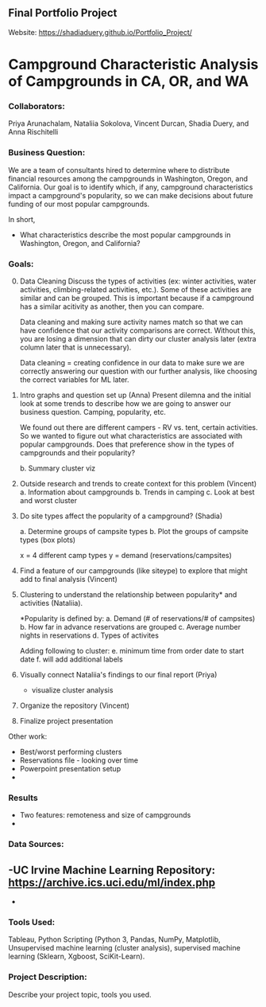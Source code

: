 ## Final Portfolio Project

Website: https://shadiaduery.github.io/Portfolio_Project/

# Campground Characteristic Analysis of Campgrounds in CA, OR, and WA

### Collaborators: 
Priya Arunachalam, Nataliia Sokolova, Vincent Durcan, Shadia Duery, and Anna Rischitelli

### Business Question:
We are a team of consultants hired to determine where to distribute financial resources among the campgrounds in Washington, Oregon, and California. Our goal is to identify which, if any, campground characteristics impact a campground's popularity, so we can make decisions about future funding of our most popular campgrounds.

In short,
- What characteristics describe the most popular campgrounds in Washington, Oregon, and California?

### Goals:
0. Data Cleaning
    Discuss the types of activities (ex: winter activities, water activities, climbing-related activities, etc.). Some of these activities are similar and can be grouped. This is important because if a campground has a similar acitivity as another, then you can compare. 

    Data cleaning and making sure activity names match so that we can have confidence that our activity comparisons are correct. Without this, you are losing a dimension that can dirty our cluster analysis later (extra column later that is unnecessary). 

    Data cleaning = creating confidence in our data to make sure we are correctly answering our question with our further analysis, like choosing the correct variables for ML later.

1. Intro graphs and question set up (Anna)
    Present dilemna and the initial look at some trends to describe how we are going to answer our business question. Camping, popularity, etc.
    
    We found out there are different campers - RV vs. tent, certain activities. So we wanted to figure out what characteristics are associated with popular campgrounds. Does that preference show in the types of campgrounds and their popularity?

    b. Summary cluster viz

2. Outside research and trends to create context for this problem (Vincent)
    a. Information about campgrounds
    b. Trends in camping
    c. Look at best and worst cluster

3. Do site types affect the popularity of a campground? (Shadia)

    a. Determine groups of campsite types
    b. Plot the groups of campsite types (box plots)

    x = 4 different camp types
    y = demand (reservations/campsites)

4. Find a feature of our campgrounds (like siteype) to explore that might add to final analysis (Vincent)

5. Clustering to understand the relationship between popularity* and activities (Nataliia). 

    *Popularity is defined by:
        a. Demand (# of reservations/# of campsites)
        b. How far in advance reservations are grouped
        c. Average number nights in reservations
        d. Types of activites
    
    Adding following to cluster:
        e. minimum time from order date to start date
        f. will add additional labels 

6. Visually connect Nataliia's findings to our final report (Priya)
    - visualize cluster analysis

7. Organize the repository (Vincent)

8. Finalize project presentation


Other work:
- Best/worst performing clusters 
- Reservations file - looking over time 
- Powerpoint presentation setup
- 


### Results
- Two features: remoteness and size of campgrounds
- 


### Data Sources:
-UC Irvine Machine Learning Repository: https://archive.ics.uci.edu/ml/index.php
-
-

### Tools Used:
Tableau, Python Scripting (Python 3, Pandas, NumPy, Matplotlib, Unsupervised machine learning (cluster analysis), supervised machine learning (Sklearn, Xgboost, SciKit-Learn).

### Project Description:
Describe your project topic, tools you used. 



